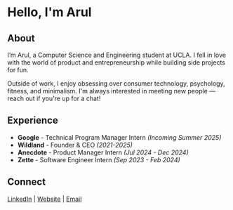 # Hello, I'm Arul

## About

I’m Arul, a Computer Science and Engineering student at UCLA. I fell in love with the world of product and entrepreneurship while building side projects for fun.

Outside of work, I enjoy obsessing over consumer technology, psychology, fitness, and minimalism. I'm always interested in meeting new people — reach out if you're up for a chat!

## Experience

- **Google** - Technical Program Manager Intern *(Incoming Summer 2025)*
- **Wildland** - Founder & CEO *(2021-2025)*
- **Anecdote** - Product Manager Intern *(Jul 2024 - Dec 2024)*
- **Zette** - Software Engineer Intern *(Sep 2023 - Feb 2024)*

## Connect

[LinkedIn](https://linkedin.com/in/arulmathur) | [Website](arulmathur.com) | [Email](mailto:arulmathur1@ucla.edu)
